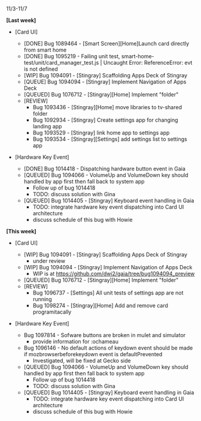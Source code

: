 11/3-11/7

**[Last week]**
* [Card UI]
  * [DONE] Bug 1089464 - [Smart Screen][Home]Launch card directly from smart home
  * [DONE] Bug 1095219 - Failing unit test, smart-home-test/unit/card_manager_test.js | Uncaught Error: ReferenceError: evt is not defined
  * [WIP] Bug 1094091 - [Stingray] Scaffolding Apps Deck of Stingray
  * [QUEUE] Bug 1094094 - [Stingray] Implement Navigation of Apps Deck
  * [QUEUED] Bug 1076712 - [Stingray][Home] Implement "folder" 
  * [REVIEW]
    - Bug 1093436 - [Stingray][Home] move libraries to tv-shared folder
    - Bug 1092934 - [Stingray] Create settings app for changing landing app
    - Bug 1093529 - [Stingray] link home app to settings app
    - Bug 1093534 - [Stingray][Settings] add settings list to settings app

* [Hardware Key Event]
  * [DONE] Bug 1014418 - Dispatching hardware button event in Gaia
  * [QUEUED] Bug 1094066 - VolumeUp and VolumeDown key should handled by app first then fall back to system app
    * Follow up of bug 1014418
    * TODO: discuss solution with Gina
  * [QUEUED] Bug 1014405 - [Stingray] Keyboard event handling in Gaia
    * TODO: integrate hardware key event dispatching into Card UI architecture
    * discuss schedule of this bug with Howie
   
**[This week]**
* [Card UI]
  * [WIP] Bug 1094091 - [Stingray] Scaffolding Apps Deck of Stingray
    - under review
  * [WIP] Bug 1094094 - [Stingray] Implement Navigation of Apps Deck
    - WIP is at https://github.com/dwi2/gaia/tree/bug1094094_preview
  * [QUEUED] Bug 1076712 - [Stingray][Home] Implement "folder" 
  * [REVIEW]
    - Bug 1096737 - [Settings] All unit tests of settings app are not running
    - Bug 1098274 - [Stingray][Home] Add and remove card programitacally

* [Hardware Key Event]
  * Bug 1097814 - Sofware buttons are broken in mulet and simulator 
    - provide information for :ochameau
  * Bug 1096146 - No default actions of keydown event should be made if mozbrowserbeforekeydown event is defaultPrevented
    - Investigated, will be fixed at Gecko side
  * [QUEUED] Bug 1094066 - VolumeUp and VolumeDown key should handled by app first then fall back to system app
    * Follow up of bug 1014418
    * TODO: discuss solution with Gina
  * [QUEUED] Bug 1014405 - [Stingray] Keyboard event handling in Gaia
    * TODO: integrate hardware key event dispatching into Card UI architecture
    * discuss schedule of this bug with Howie



